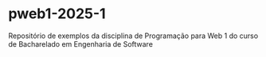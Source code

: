 # pweb1-2025-1
Repositório de exemplos da disciplina de Programação para Web 1 do curso de Bacharelado em Engenharia de Software
